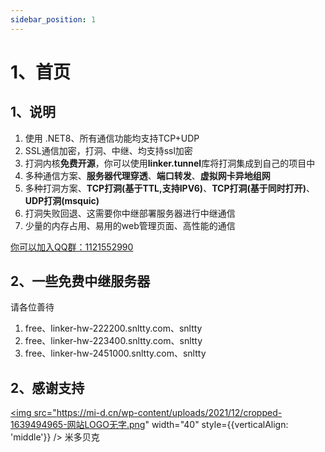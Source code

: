 ```yaml
---
sidebar_position: 1
---
```


# 1、首页

## 1、说明

1. 使用 .NET8、所有通信功能均支持TCP+UDP 
2. SSL通信加密，打洞、中继、均支持ssl加密
3. 打洞内核**免费开源**，你可以使用**linker.tunnel**库将打洞集成到自己的项目中
4. 多种通信方案、**服务器代理穿透**、**端口转发**、**虚拟网卡异地组网**
5. 多种打洞方案、**TCP打洞(基于TTL,支持IPV6)**、**TCP打洞(基于同时打开)**、**UDP打洞(msquic)**
6. 打洞失败回退、这需要你中继部署服务器进行中继通信
7. 少量的内存占用、易用的web管理页面、高性能的通信

<a href="https://jq.qq.com/?_wv=1027&k=ucoIVfz4" target="_blank">你可以加入QQ群：1121552990 </a>

## 2、一些免费中继服务器

请各位善待

1. free、linker-hw-222200.snltty.com、snltty
2. free、linker-hw-223400.snltty.com、snltty
3. free、linker-hw-2451000.snltty.com、snltty

## 2、感谢支持 

<a href="https://mi-d.cn" target="_blank"><img src="https://mi-d.cn/wp-content/uploads/2021/12/cropped-1639494965-网站LOGO无字.png" width="40" style={{verticalAlign: 'middle'}} />  米多贝克</a>